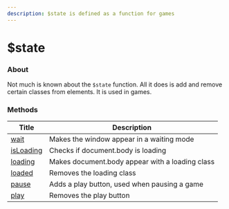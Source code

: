 ```yaml
---
description: $state is defined as a function for games
---
```


# $state

### About

Not much is known about the `$state` function. All it does is add and remove certain classes from elements. It is used in games.

### Methods

| Title                             | Description                                     |
| --------------------------------- | ----------------------------------------------- |
| [wait](methods/wait.md)           | Makes the window appear in a waiting mode       |
| [isLoading](methods/isloading.md) | Checks if document.body is loading              |
| [loading](methods/loading.md)     | Makes document.body appear with a loading class |
| [loaded](methods/loaded.md)       | Removes the loading class                       |
| [pause](methods/pause.md)         | Adds a play button, used when pausing a game    |
| [play](methods/play.md)           | Removes the play button                         |
